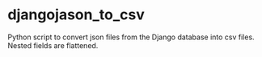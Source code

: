 # djangojason_to_csv
Python script to convert json files from the Django database into csv files. Nested fields are flattened.
